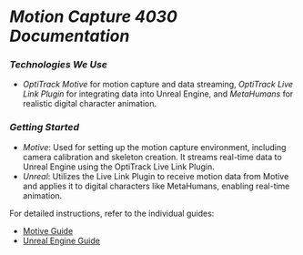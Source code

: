 # *Motion Capture 4030 Documentation*

### *Technologies We Use*

- *OptiTrack Motive* for motion capture and data streaming, *OptiTrack Live Link Plugin* for integrating data into Unreal Engine, and *MetaHumans* for realistic digital character animation.

### *Getting Started*
- *Motive*:  Used for setting up the motion capture environment, including camera calibration and skeleton creation. It streams real-time data to Unreal Engine using the OptiTrack Live Link Plugin.
- *Unreal*: Utilizes the Live Link Plugin to receive motion data from Motive and applies it to digital characters like MetaHumans, enabling real-time animation.

For detailed instructions, refer to the individual guides:

- [Motive Guide](./MotionCapture/motive.md)
- [Unreal Engine Guide](./MotionCapture/unreal.md)
